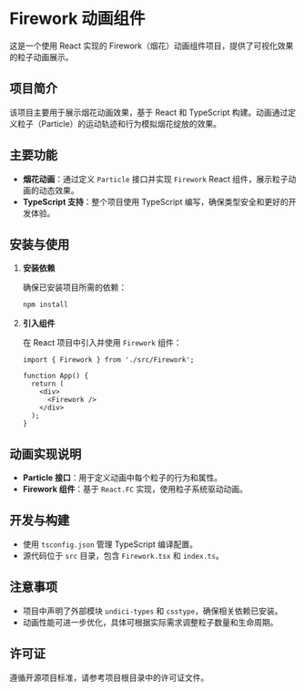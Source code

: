 

# Firework 动画组件

这是一个使用 React 实现的 Firework（烟花）动画组件项目，提供了可视化效果的粒子动画展示。

## 项目简介

该项目主要用于展示烟花动画效果，基于 React 和 TypeScript 构建。动画通过定义粒子（Particle）的运动轨迹和行为模拟烟花绽放的效果。

## 主要功能

- **烟花动画**：通过定义 `Particle` 接口并实现 `Firework` React 组件，展示粒子动画的动态效果。
- **TypeScript 支持**：整个项目使用 TypeScript 编写，确保类型安全和更好的开发体验。

## 安装与使用

1. **安装依赖**

   确保已安装项目所需的依赖：
   ```bash
   npm install
   ```

2. **引入组件**

   在 React 项目中引入并使用 `Firework` 组件：
   ```tsx
   import { Firework } from './src/Firework';

   function App() {
     return (
       <div>
         <Firework />
       </div>
     );
   }
   ```

## 动画实现说明

- **Particle 接口**：用于定义动画中每个粒子的行为和属性。
- **Firework 组件**：基于 `React.FC` 实现，使用粒子系统驱动动画。

## 开发与构建

- 使用 `tsconfig.json` 管理 TypeScript 编译配置。
- 源代码位于 `src` 目录，包含 `Firework.tsx` 和 `index.ts`。

## 注意事项

- 项目中声明了外部模块 `undici-types` 和 `csstype`，确保相关依赖已安装。
- 动画性能可进一步优化，具体可根据实际需求调整粒子数量和生命周期。

## 许可证

遵循开源项目标准，请参考项目根目录中的许可证文件。